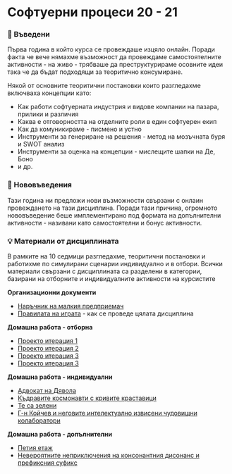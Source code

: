 # Софтуерни процеси 20 - 21

### 🚀 Въведени
Първа година в който курса се провеждаше изцяло онлайн. Поради факта че вече нямахме възможност да провеждаме самостоятелните активности - на живо - трябваше да преструктурираме осовните идеи така че да бъдат подходящи за теоритично консумиране.

Някой от основните теоритични постановки които разгледахме включваха концепции като:
- Как работи софтуерната индустрия и видове компании на пазара, прилики и различия
- Каква е отговорността на отделните роли в един софтуерен екип
- Как да комуникираме - писмено и устно
- Инструменти за генериране на решения - метод на мозъчната буря и SWOT анализ
- Инструменти за оценка на концепции - мислещите шапки на Де, Боно
- и др.

### 🚀 Нововъведения
Тази година ни предложи нови възможности свързани с онлаин провеждането на тази дисциплина. Поради тази причина, огромното нововъведение беше имплементирано под формата на допълнителни активности - називани като самостоятелни и бонус активности. 

### 💡 Материали от дисциплината

В рамките на 10 седмици разгледахме, теоритични постановки и работихме по симулирани сценарии индивидуално и в отбори. Всички материали свързани с дисциплината са разделени в категории, базирани на отборните и индивидуалните активности на курсистите

**Организационни документи**
- [Наръчник на малкия предприемач](./организация/наръчник_на_малкия_предприемач/)
- [Правилата на играта](./организация/правила_на_играта/) - как се проведе цялата дисциплина

**Домашна работа - отборна**
- [Проекто итерация 1](./упражнения%20-%20отборни/p1/)
- [Проекто итерация 2](./упражнения%20-%20отборни/p2/)
- [Проекто итерация 3](./упражнения%20-%20отборни/p3/)
- [Проекто итерация 3](./упражнения%20-%20отборни/p4/)

**Домашна работа - индивидуални**
- [Адвокат на Дявола](./упражнения%20-%20индивидуални/p1)
- [Къдравите космонавти с кривите краставици](./упражнения%20-%20индивидуални/p2)
- [Те са зелени](./упражнения%20-%20индивидуални/p3)
- [Г-н Койчев и неговите интелектуално извисени чудовищни колаборатори](./упражнения%20-%20индивидуални/p4)

**Домашна работа - допълнителни**
- [Петия етаж](./упражнения%20-%20допълнителни/p1/)
- [Невероятните неприключения на консонантния дисонанс и префиксния суфикс](./упражнения%20-%20допълнителни/p2/)